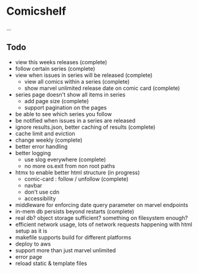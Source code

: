 # Comicshelf

...

## Todo

- view this weeks releases (complete)
- follow certain series (complete)
- view when issues in series will be released (complete)
    - view all comics within a series (complete)
    - show marvel unlimited release date on comic card (complete)
- series page doesn't show all items in series
    - add page size (complete)
    - support pagination on the pages
- be able to see which series you follow
- be notified when issues in a series are released
- ignore results.json, better caching of results (complete)
- cache limit and eviction
- change weekly (complete)
- better error handling
- better logging
    - use slog everywhere (complete)
    - no more os.exit from non root paths
- htmx to enable better html structure (in progress)
    - comic-card : follow / unfollow (complete)
    - navbar
    - don't use cdn
    - accessibility
- middleware for enforcing date query parameter on marvel endpoints
- in-mem db persists beyond restarts (complete)
- real db? object storage sufficient? something on filesystem enough?
- efficient network usage, lots of network requests happening with html setup as it is
- makefile supports build for different platforms
- deploy to aws
- support more than just marvel unlimited
- error page
- reload static & template files
